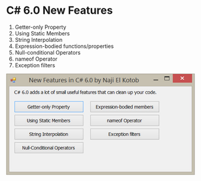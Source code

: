 # C# 6.0 New Features
1. Getter-only Property
2. Using Static Members
3. String Interpolation
4. Expression-bodied functions/properties
5. Null-conditional Operators
6. nameof Operator
7. Exception filters

![Screenshot](https://github.com/NajiElKotob/CSharp6NewFeatures/blob/master/NewFeaturesCSharp6/Assets/Screenshots/NewFeaturesCSharp6_SS1.jpg)
